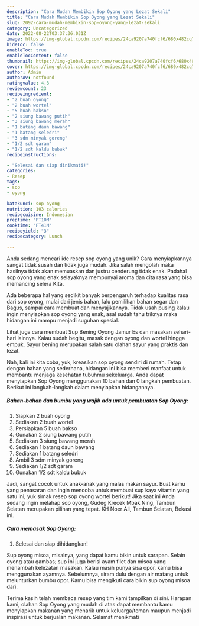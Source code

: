 ```yaml
---
description: "Cara Mudah Membikin Sop Oyong yang Lezat Sekali"
title: "Cara Mudah Membikin Sop Oyong yang Lezat Sekali"
slug: 2092-cara-mudah-membikin-sop-oyong-yang-lezat-sekali
category: Uncategorized
date: 2022-08-22T03:37:36.031Z
image: https://img-global.cpcdn.com/recipes/24ca9207a740fcf6/680x482cq70/sop-oyong-foto-resep-utama.jpg
hideToc: false
enableToc: true
enableTocContent: false
thumbnail: https://img-global.cpcdn.com/recipes/24ca9207a740fcf6/680x482cq70/sop-oyong-foto-resep-utama.jpg
cover: https://img-global.cpcdn.com/recipes/24ca9207a740fcf6/680x482cq70/sop-oyong-foto-resep-utama.jpg
author: Admin
authorAv: notfound
ratingvalue: 4.3
reviewcount: 23
recipeingredient:
- "2 buah oyong"
- "2 buah wortel"
- "5 buah bakso"
- "2 siung bawang putih"
- "3 siung bawang merah"
- "1 batang daun bawang"
- "1 batang seledri"
- "3 sdm minyak goreng"
- "1/2 sdt garam"
- "1/2 sdt kaldu bubuk"
recipeinstructions:

- "Selesai dan siap dinikmati!"
categories:
- Resep
tags:
- sop
- oyong

katakunci: sop oyong 
nutrition: 103 calories
recipecuisine: Indonesian
preptime: "PT10M"
cooktime: "PT41M"
recipeyield: "3"
recipecategory: Lunch

---
```





Anda sedang mencari ide resep sop oyong yang unik? Cara menyiapkannya sangat tidak susah dan tidak juga mudah. Jika salah mengolah maka hasilnya tidak akan memuaskan dan justru cenderung tidak enak. Padahal sop oyong yang enak selayaknya mempunyai aroma dan cita rasa yang bisa memancing selera Kita.





Ada beberapa hal yang sedikit banyak berpengaruh terhadap kualitas rasa dari sop oyong, mulai dari jenis bahan, lalu pemilihan bahan segar dan Bagus, sampai cara membuat dan menyajikannya. Tidak usah pusing kalau ingin menyiapkan sop oyong yang enak,      asal sudah tahu triknya maka hidangan ini mampu menjadi suguhan spesial.














Lihat juga cara membuat Sup Bening Oyong Jamur Es dan masakan sehari-hari lainnya. Kalau sudah begitu, masak dengan oyong dan wortel hingga empuk. Sayur bening merupakan salah satu olahan sayur yang praktis dan lezat.






Nah, kali ini kita coba, yuk, kreasikan sop oyong sendiri di rumah. Tetap dengan bahan yang sederhana, hidangan ini bisa memberi manfaat untuk membantu menjaga kesehatan tubuhmu sekeluarga. Anda dapat menyiapkan Sop Oyong menggunakan 10 bahan dan 0 langkah pembuatan. Berikut ini langkah-langkah dalam menyiapkan hidangannya.

<!--inarticleads1-->

##### Bahan-bahan dan bumbu yang wajib ada untuk pembuatan Sop Oyong:

1. Siapkan 2 buah oyong
1. Sediakan 2 buah wortel
1. Persiapkan 5 buah bakso
1. Gunakan 2 siung bawang putih
1. Sediakan 3 siung bawang merah
1. Sediakan 1 batang daun bawang
1. Sediakan 1 batang seledri
1. Ambil 3 sdm minyak goreng
1. Sediakan 1/2 sdt garam
1. Gunakan 1/2 sdt kaldu bubuk


Jadi, sangat cocok untuk anak-anak yang malas makan sayur. Buat kamu yang penasaran dan ingin mencoba untuk membuat sup kaya vitamin yang satu ini, yuk simak resep sop oyong wortel berikut! Jika saat ini Anda sedang ingin melahap sop oyong, Gudeg Krecek Mbak Ning, Tambun Selatan merupakan pilihan yang tepat. KH Noer Ali, Tambun Selatan, Bekasi ini. 

<!--inarticleads2-->

##### Cara memasak Sop Oyong:


1. Selesai dan siap dihidangkan!

Sup oyong misoa, misalnya, yang dapat kamu bikin untuk sarapan. Selain oyong atau gambas; sup ini juga berisi ayam filet dan misoa yang menambah kelezatan masakan. Kalau masih punya sisa opor, kamu bisa menggunakan ayamnya. Sebelumnya, siram dulu dengan air matang untuk melunturkan bumbu opor. Kamu bisa mengikuti cara bikin sup oyong misoa dari. 

Terima kasih telah membaca resep yang tim kami tampilkan di sini. Harapan kami, olahan Sop Oyong yang mudah di atas dapat membantu kamu menyiapkan makanan yang menarik untuk keluarga/teman maupun menjadi inspirasi untuk berjualan makanan. Selamat menikmati
